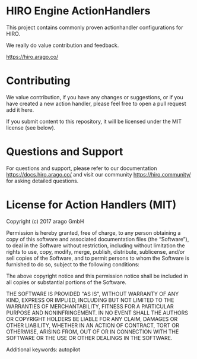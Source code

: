 # HIRO Engine ActionHandlers
This project contains commonly proven actionhandler configurations for HIRO.

We really do value contribution and feedback.

https://hiro.arago.co/

# Contributing

We value contribution, if you have any changes or suggestions, or if you have
created a new action handler, please feel free to open a pull request add it here.

If you submit content to this repository, it will be licensed under the MIT license (see below).

# Questions and Support

For questions and support, please refer to our documentation https://docs.hiro.arago.co/ and visit our community https://hiro.community/ for asking detailed questions.

# License for Action Handlers (MIT)
 
Copyright (c) 2017 arago GmbH
 
Permission is hereby granted, free of charge, to any person obtaining a copy of this software and associated documentation files (the “Software”), to deal in the Software without restriction, including without limitation the rights to use, copy, modify, merge, publish, distribute, sublicense, and/or sell copies of the Software, and to permit persons to whom the Software is furnished to do so, subject to the following conditions:
 
The above copyright notice and this permission notice shall be included in all copies or substantial portions of the Software.
 
THE SOFTWARE IS PROVIDED "AS IS", WITHOUT WARRANTY OF ANY KIND, EXPRESS OR IMPLIED, INCLUDING BUT NOT LIMITED TO THE WARRANTIES OF MERCHANTABILITY, FITNESS FOR A PARTICULAR PURPOSE AND NONINFRINGEMENT. IN NO EVENT SHALL THE AUTHORS OR COPYRIGHT HOLDERS BE LIABLE FOR ANY CLAIM, DAMAGES OR OTHER LIABILITY, WHETHER IN AN ACTION OF CONTRACT, TORT OR OTHERWISE, ARISING FROM, OUT OF OR IN CONNECTION WITH THE SOFTWARE OR THE USE OR OTHER DEALINGS IN THE SOFTWARE.

Additional keywords: autopilot
